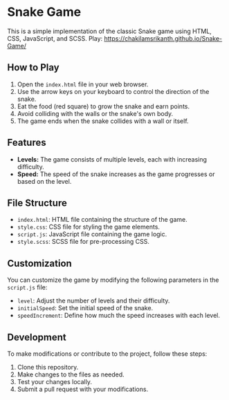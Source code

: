 # Snake Game

This is a simple implementation of the classic Snake game using HTML, CSS, JavaScript, and SCSS.
Play: https://chakilamsrikanth.github.io/Snake-Game/

## How to Play

1. Open the `index.html` file in your web browser.
2. Use the arrow keys on your keyboard to control the direction of the snake.
3. Eat the food (red square) to grow the snake and earn points.
4. Avoid colliding with the walls or the snake's own body.
5. The game ends when the snake collides with a wall or itself.

## Features

- **Levels:** The game consists of multiple levels, each with increasing difficulty.
- **Speed:** The speed of the snake increases as the game progresses or based on the level.

## File Structure

- `index.html`: HTML file containing the structure of the game.
- `style.css`: CSS file for styling the game elements.
- `script.js`: JavaScript file containing the game logic.
- `style.scss`: SCSS file for pre-processing CSS.

## Customization

You can customize the game by modifying the following parameters in the `script.js` file:
- `level`: Adjust the number of levels and their difficulty.
- `initialSpeed`: Set the initial speed of the snake.
- `speedIncrement`: Define how much the speed increases with each level.

## Development

To make modifications or contribute to the project, follow these steps:
1. Clone this repository.
2. Make changes to the files as needed.
3. Test your changes locally.
4. Submit a pull request with your modifications.

